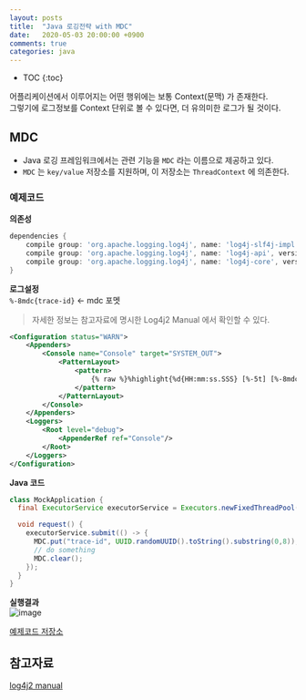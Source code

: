```yaml
---
layout: posts
title:  "Java 로깅전략 with MDC"
date:   2020-05-03 20:00:00 +0900
comments: true
categories: java
---
```


* TOC
{:toc}

어플리케이션에서 이루어지는 어떤 행위에는 보통 Context(문맥) 가 존재한다.  
그렇기에 로그정보를 Context 단위로 볼 수 있다면, 더 유의미한 로그가 될 것이다.  

## MDC
- Java 로깅 프레임워크에서는 관련 기능을 `MDC` 라는 이름으로 제공하고 있다.  
- `MDC` 는 `key/value` 저장소를 지원하며, 이 저장소는 `ThreadContext` 에 의존한다.

### 예제코드

**의존성**  
```groovy
dependencies {
    compile group: 'org.apache.logging.log4j', name: 'log4j-slf4j-impl', version: '2.13.2'
    compile group: 'org.apache.logging.log4j', name: 'log4j-api', version: '2.13.2'
    compile group: 'org.apache.logging.log4j', name: 'log4j-core', version: '2.13.2'
}
```

**로그설정**  
`%-8mdc{trace-id}` <- mdc 포멧
> 자세한 정보는 참고자료에 명시한 Log4j2 Manual 에서 확인할 수 있다.
 
```xml
<Configuration status="WARN">
    <Appenders>
        <Console name="Console" target="SYSTEM_OUT">
            <PatternLayout>
                <pattern>
                    {% raw %}%highlight{%d{HH:mm:ss.SSS} [%-5t] [%-8mdc{trace-id}] [%-5level] %msg%n%throwable}{% endraw %}
                </pattern>
            </PatternLayout>
        </Console>
    </Appenders>
    <Loggers>
        <Root level="debug">
            <AppenderRef ref="Console"/>
        </Root>
    </Loggers>
</Configuration>
```

**Java 코드**    
```java
class MockApplication {
  final ExecutorService executorService = Executors.newFixedThreadPool(4, Executors.privilegedThreadFactory());

  void request() {
    executorService.submit(() -> {
      MDC.put("trace-id", UUID.randomUUID().toString().substring(0,8));
      // do something
      MDC.clear();
    });
  }
}
```

**실행결과**  
![image](https://user-images.githubusercontent.com/25237661/80915551-f5163580-8d8d-11ea-94c0-f71259c4080d.png)  

[예제코드 저장소](https://github.com/JeHuiPark/java-sample/tree/master/logger-example)  

## 참고자료
[log4j2 manual](http://logging.apache.org/log4j/2.x/manual/configuration.html)